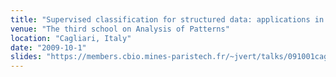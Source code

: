```yaml
---
title: "Supervised classification for structured data: applications in bio- and chemo-informatics"
venue: "The third school on Analysis of Patterns"
location: "Cagliari, Italy"
date: "2009-10-1"
slides: "https://members.cbio.mines-paristech.fr/~jvert/talks/091001cagliari/cagliari.pdf"
---
```

